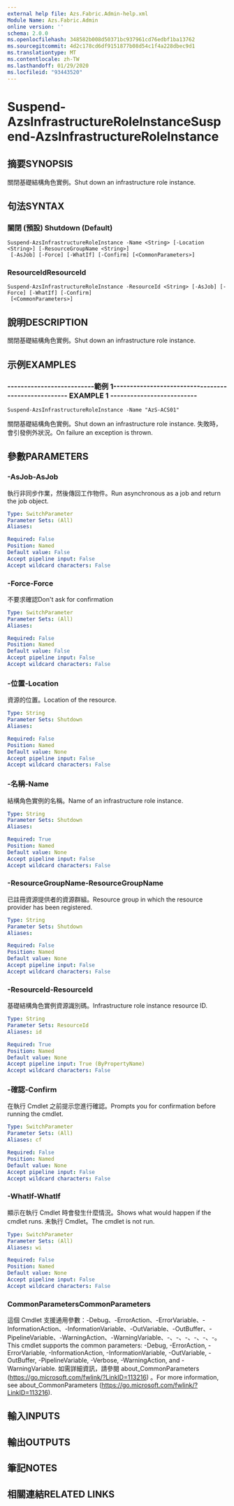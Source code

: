 ```yaml
---
external help file: Azs.Fabric.Admin-help.xml
Module Name: Azs.Fabric.Admin
online version: ''
schema: 2.0.0
ms.openlocfilehash: 348582b008d50371bc937961cd76edbf1ba13762
ms.sourcegitcommit: 4d2c178cd6df9151877b08d54c1f4a228dbec9d1
ms.translationtype: MT
ms.contentlocale: zh-TW
ms.lasthandoff: 01/29/2020
ms.locfileid: "93443520"
---
```

# <span data-ttu-id="ddd7f-101">Suspend-AzsInfrastructureRoleInstance</span><span class="sxs-lookup"><span data-stu-id="ddd7f-101">Suspend-AzsInfrastructureRoleInstance</span></span>

## <span data-ttu-id="ddd7f-102">摘要</span><span class="sxs-lookup"><span data-stu-id="ddd7f-102">SYNOPSIS</span></span>
<span data-ttu-id="ddd7f-103">關閉基礎結構角色實例。</span><span class="sxs-lookup"><span data-stu-id="ddd7f-103">Shut down an infrastructure role instance.</span></span>

## <span data-ttu-id="ddd7f-104">句法</span><span class="sxs-lookup"><span data-stu-id="ddd7f-104">SYNTAX</span></span>

### <span data-ttu-id="ddd7f-105">關閉 (預設) </span><span class="sxs-lookup"><span data-stu-id="ddd7f-105">Shutdown (Default)</span></span>
```
Suspend-AzsInfrastructureRoleInstance -Name <String> [-Location <String>] [-ResourceGroupName <String>]
 [-AsJob] [-Force] [-WhatIf] [-Confirm] [<CommonParameters>]
```

### <span data-ttu-id="ddd7f-106">ResourceId</span><span class="sxs-lookup"><span data-stu-id="ddd7f-106">ResourceId</span></span>
```
Suspend-AzsInfrastructureRoleInstance -ResourceId <String> [-AsJob] [-Force] [-WhatIf] [-Confirm]
 [<CommonParameters>]
```

## <span data-ttu-id="ddd7f-107">說明</span><span class="sxs-lookup"><span data-stu-id="ddd7f-107">DESCRIPTION</span></span>
<span data-ttu-id="ddd7f-108">關閉基礎結構角色實例。</span><span class="sxs-lookup"><span data-stu-id="ddd7f-108">Shut down an infrastructure role instance.</span></span>

## <span data-ttu-id="ddd7f-109">示例</span><span class="sxs-lookup"><span data-stu-id="ddd7f-109">EXAMPLES</span></span>

### <span data-ttu-id="ddd7f-110">--------------------------範例 1--------------------------</span><span class="sxs-lookup"><span data-stu-id="ddd7f-110">-------------------------- EXAMPLE 1 --------------------------</span></span>
```
Suspend-AzsInfrastructureRoleInstance -Name "AzS-ACS01"
```

<span data-ttu-id="ddd7f-111">關閉基礎結構角色實例。</span><span class="sxs-lookup"><span data-stu-id="ddd7f-111">Shut down an infrastructure role instance.</span></span>
<span data-ttu-id="ddd7f-112">失敗時，會引發例外狀況。</span><span class="sxs-lookup"><span data-stu-id="ddd7f-112">On failure an exception is thrown.</span></span>

## <span data-ttu-id="ddd7f-113">參數</span><span class="sxs-lookup"><span data-stu-id="ddd7f-113">PARAMETERS</span></span>

### <span data-ttu-id="ddd7f-114">-AsJob</span><span class="sxs-lookup"><span data-stu-id="ddd7f-114">-AsJob</span></span>
<span data-ttu-id="ddd7f-115">執行非同步作業，然後傳回工作物件。</span><span class="sxs-lookup"><span data-stu-id="ddd7f-115">Run asynchronous as a job and return the job object.</span></span>

```yaml
Type: SwitchParameter
Parameter Sets: (All)
Aliases: 

Required: False
Position: Named
Default value: False
Accept pipeline input: False
Accept wildcard characters: False
```

### <span data-ttu-id="ddd7f-116">-Force</span><span class="sxs-lookup"><span data-stu-id="ddd7f-116">-Force</span></span>
<span data-ttu-id="ddd7f-117">不要求確認</span><span class="sxs-lookup"><span data-stu-id="ddd7f-117">Don't ask for confirmation</span></span>

```yaml
Type: SwitchParameter
Parameter Sets: (All)
Aliases: 

Required: False
Position: Named
Default value: False
Accept pipeline input: False
Accept wildcard characters: False
```

### <span data-ttu-id="ddd7f-118">-位置</span><span class="sxs-lookup"><span data-stu-id="ddd7f-118">-Location</span></span>
<span data-ttu-id="ddd7f-119">資源的位置。</span><span class="sxs-lookup"><span data-stu-id="ddd7f-119">Location of the resource.</span></span>

```yaml
Type: String
Parameter Sets: Shutdown
Aliases: 

Required: False
Position: Named
Default value: None
Accept pipeline input: False
Accept wildcard characters: False
```

### <span data-ttu-id="ddd7f-120">-名稱</span><span class="sxs-lookup"><span data-stu-id="ddd7f-120">-Name</span></span>
<span data-ttu-id="ddd7f-121">結構角色實例的名稱。</span><span class="sxs-lookup"><span data-stu-id="ddd7f-121">Name of an infrastructure role instance.</span></span>

```yaml
Type: String
Parameter Sets: Shutdown
Aliases: 

Required: True
Position: Named
Default value: None
Accept pipeline input: False
Accept wildcard characters: False
```

### <span data-ttu-id="ddd7f-122">-ResourceGroupName</span><span class="sxs-lookup"><span data-stu-id="ddd7f-122">-ResourceGroupName</span></span>
<span data-ttu-id="ddd7f-123">已註冊資源提供者的資源群組。</span><span class="sxs-lookup"><span data-stu-id="ddd7f-123">Resource group in which the resource provider has been registered.</span></span>

```yaml
Type: String
Parameter Sets: Shutdown
Aliases: 

Required: False
Position: Named
Default value: None
Accept pipeline input: False
Accept wildcard characters: False
```

### <span data-ttu-id="ddd7f-124">-ResourceId</span><span class="sxs-lookup"><span data-stu-id="ddd7f-124">-ResourceId</span></span>
<span data-ttu-id="ddd7f-125">基礎結構角色實例資源識別碼。</span><span class="sxs-lookup"><span data-stu-id="ddd7f-125">Infrastructure role instance resource ID.</span></span>

```yaml
Type: String
Parameter Sets: ResourceId
Aliases: id

Required: True
Position: Named
Default value: None
Accept pipeline input: True (ByPropertyName)
Accept wildcard characters: False
```

### <span data-ttu-id="ddd7f-126">-確認</span><span class="sxs-lookup"><span data-stu-id="ddd7f-126">-Confirm</span></span>
<span data-ttu-id="ddd7f-127">在執行 Cmdlet 之前提示您進行確認。</span><span class="sxs-lookup"><span data-stu-id="ddd7f-127">Prompts you for confirmation before running the cmdlet.</span></span>

```yaml
Type: SwitchParameter
Parameter Sets: (All)
Aliases: cf

Required: False
Position: Named
Default value: None
Accept pipeline input: False
Accept wildcard characters: False
```

### <span data-ttu-id="ddd7f-128">-WhatIf</span><span class="sxs-lookup"><span data-stu-id="ddd7f-128">-WhatIf</span></span>
<span data-ttu-id="ddd7f-129">顯示在執行 Cmdlet 時會發生什麼情況。</span><span class="sxs-lookup"><span data-stu-id="ddd7f-129">Shows what would happen if the cmdlet runs.</span></span>
<span data-ttu-id="ddd7f-130">未執行 Cmdlet。</span><span class="sxs-lookup"><span data-stu-id="ddd7f-130">The cmdlet is not run.</span></span>

```yaml
Type: SwitchParameter
Parameter Sets: (All)
Aliases: wi

Required: False
Position: Named
Default value: None
Accept pipeline input: False
Accept wildcard characters: False
```

### <span data-ttu-id="ddd7f-131">CommonParameters</span><span class="sxs-lookup"><span data-stu-id="ddd7f-131">CommonParameters</span></span>
<span data-ttu-id="ddd7f-132">這個 Cmdlet 支援通用參數：-Debug、-ErrorAction、-ErrorVariable、-InformationAction、-InformationVariable、-OutVariable、-OutBuffer、-PipelineVariable、-WarningAction、-WarningVariable、-、-、-、-、-、-。</span><span class="sxs-lookup"><span data-stu-id="ddd7f-132">This cmdlet supports the common parameters: -Debug, -ErrorAction, -ErrorVariable, -InformationAction, -InformationVariable, -OutVariable, -OutBuffer, -PipelineVariable, -Verbose, -WarningAction, and -WarningVariable.</span></span> <span data-ttu-id="ddd7f-133">如需詳細資訊，請參閱 about_CommonParameters (https://go.microsoft.com/fwlink/?LinkID=113216) 。</span><span class="sxs-lookup"><span data-stu-id="ddd7f-133">For more information, see about_CommonParameters (https://go.microsoft.com/fwlink/?LinkID=113216).</span></span>

## <span data-ttu-id="ddd7f-134">輸入</span><span class="sxs-lookup"><span data-stu-id="ddd7f-134">INPUTS</span></span>

## <span data-ttu-id="ddd7f-135">輸出</span><span class="sxs-lookup"><span data-stu-id="ddd7f-135">OUTPUTS</span></span>

## <span data-ttu-id="ddd7f-136">筆記</span><span class="sxs-lookup"><span data-stu-id="ddd7f-136">NOTES</span></span>

## <span data-ttu-id="ddd7f-137">相關連結</span><span class="sxs-lookup"><span data-stu-id="ddd7f-137">RELATED LINKS</span></span>

